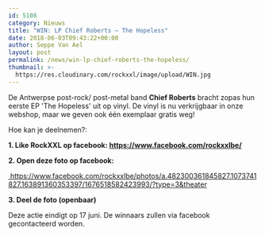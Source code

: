 ```yaml
---
id: 5108
category: Nieuws
title: "WIN: LP Chief Roberts – The Hopeless"
date: 2018-06-03T09:43:22+00:00
author: Seppe Van Ael
layout: post
permalink: /news/win-lp-chief-roberts-the-hopeless/
thumbnail: >-
  https://res.cloudinary.com/rockxxl/image/upload/WIN.jpg
---
```

De Antwerpse post-rock/ post-metal band **Chief Roberts** bracht zopas hun eerste EP 'The Hopeless' uit op vinyl. De vinyl is nu verkrijgbaar in onze webshop, maar we geven ook één exemplaar gratis weg!

Hoe kan je deelnemen?:

**1. Like RockXXL op facebook: <https://www.facebook.com/rockxxlbe/>**

**2. Open deze foto op facebook:**
<div id="fb-root" class=" fb_reset">
  <div>
    <a href="https://www.facebook.com/rockxxlbe/photos/a.482300361845827.1073741827.163891360353397/1676518582423993/?type=3&theater"> https://www.facebook.com/rockxxlbe/photos/a.482300361845827.1073741827.163891360353397/1676518582423993/?type=3&theater</a>
  </div>
</div>

**3. Deel de foto (openbaar)**

Deze actie eindigt op 17 juni. De winnaars zullen via facebook gecontacteerd worden.